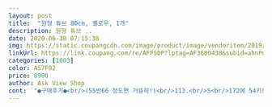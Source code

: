 ```yaml
---
layout: post 
title:  "원형 튜브 80cm, 옐로우, 1개" 
description: 원형 튜브 ..
date: 2020-06-30 07:15:38 
img: https://static.coupangcdn.com/image/product/image/vendoritem/2019/03/18/3174217572/16e4a6ea-9edc-404c-a30f-6d9b0dbbceca.jpg 
linkUrl: https://link.coupang.com/re/AFFSDP?lptag=AF3600438&subid=ahnPublicAsk&pageKey=94292926&itemId=291841965&vendorItemId=3779882877&traceid=V0-113-948a338c31a5f663 
categories: [1003] 
color: A57F92 
price: 8900 
author: Ask View Shop 
cont:  "●구매후기●<br/>(55반66 정도면 거뜬히!)<br/>113.<br/>5<br/>172에 54키로 여자인데요 딱 맞고 좋아요.<br/><br/>18.<br/>5킬로 남자아이예요<br/>가격대비에 너무 튼튼하고 좋습니다<br/>덕분에 가평가서 다슬기 한가득 잡아왔습니다.<br/><br/>물론.<br/>.<br/> 다리 부터 넣어야 합니다.<br/> 어깨는 걸린다며.<br/> ㅎㅎ<br/>바람 빠지는 곳도 없고 튼튼허니 잘 쓸 거 같습니다.<br/> ^^<br/>바람넣는곳 이중 구조라고 설명에 적혀있는데<br/>배송도 빠르고, 포장도 잘 되어 있고, 품질도 좋네요.<br/><br/>부풀어진 튜브를 보니 조금 용기가 나서 구멍 안에 들어가 보았습니다! 우와 직접 착용해 보니, 성인 여성도 상품평 처럼 넉넉히 사용할 수 있을 거 같았습니다.<br/> ^^<br/>빵빵하게 불어지는 느낌이 없네요<br/>사이즈큰걸로 남자친구꺼도 하나더 사야겠어요<br/>상품평 보고, 성인여자한테도 맞다고 해서 용감하게 구매하였는데요.<br/> 막상 도착한 튜브를 보니.<br/>.<br/> 저에게는 너무 작아 보여서 당황, 실망감.<br/>.<br/> 이걸 어떻게하지.<br/>.<br/> 하다가 일단 바람이나 넣어보자 하고 펌프질을 했더랬죠.<br/><br/>싼가격에 총알배송, 튜브도 튼튼함<br/>아이는 좋아하네요.<br/>.<br/><br/>우선 바람넣는걸 못찾아서 입으로 불어넣었는데<br/>이쁜튜브 사고싶어서 한참을 고르다가 배송이 느려서 결국 이걸로 샀는데요.<br/><br/>이중구조면 바람넣다가 입을 떼도 바람이 빠지질 말아야하는 그냥 슈슉<br/>전혀 아닌거 같아요.<br/>.<br/><br/>참고로.<br/> 성인남자는 어려울 듯 합니다.<br/> 남편이 착용해 보려 했는데, 실패했습니다.<br/> 허허허허<br/>특별하게 디자인 상관없으신 분들은 최고입니다.<br/><br/>하고 빠지네요.<br/>.<br/><br/>" 
---
```

